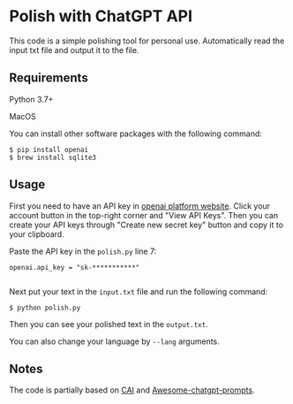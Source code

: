 # Polish with ChatGPT API 

This code is a simple polishing tool for personal use. Automatically read the input txt file and output it to the file.


## Requirements 

Python 3.7+

MacOS

You can install other software packages with the following command:

```
$ pip install openai 
$ brew install sqlite3
```

## Usage

First you need to have an API key in [openai platform website](https://platform.openai.com/). Click your account button in the top-right corner and "View API Keys". Then you can create your API keys through "Create new secret key" button and copy it to your clipboard.

Paste the API key in the `polish.py` line 7:

```
openai.api_key = "sk-***********"
    
```

Next put your text in the `input.txt` file and run the following command:
```
$ python polish.py
```

Then you can see your polished text in the `output.txt`.

You can also change your language by `--lang` arguments.

## Notes

The code is partially based on [CAI](https://github.com/sanxing-chen/cai) and [Awesome-chatgpt-prompts](https://github.com/f/awesome-chatgpt-prompts).
